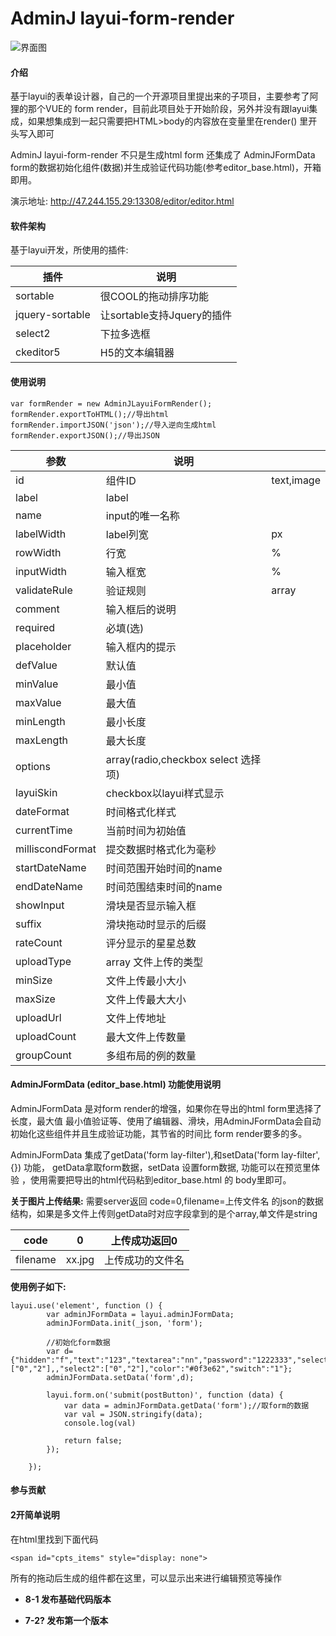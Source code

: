 # AdminJ layui-form-render



![界面图](https://images.gitee.com/uploads/images/2021/0720/001030_f747e566_9463723.jpeg "editor1.jpg")

#### 介绍
基于layui的表单设计器，自己的一个开源项目里提出来的子项目，主要参考了阿狸的那个VUE的 form render，目前此项目处于开始阶段，另外并没有跟layui集成，如果想集成到一起只需要把HTML>body的内容放在变量里在render() 里开头写入即可

AdminJ layui-form-render 不只是生成html form 还集成了 AdminJFormData form的数据初始化组件(数据)并生成验证代码功能(参考editor_base.html)，开箱即用。

演示地址: http://47.244.155.29:13308/editor/editor.html

#### 软件架构
基于layui开发，所使用的插件:


|  插件 | 说明  |
|---|---|
| sortable  |  很COOL的拖动排序功能 |
|  jquery-sortable | 让sortable支持Jquery的插件  |
| select2  |  下拉多选框 |
|  ckeditor5 |  H5的文本编辑器 |




#### 使用说明


```
var formRender = new AdminJLayuiFormRender();
formRender.exportToHTML();//导出html
formRender.importJSON('json');//导入逆向生成html
formRender.exportJSON();//导出JSON
```
| 参数           | 说明      |            |
|--------------|---------|------------|
| id           | 组件ID    | text,image |
|label |   label   |            |
| name |   input的唯一名称   |            |
| labelWidth   | label列宽 | px         |
| rowWidth     | 行宽      | %          |
| inputWidth   | 输入框宽    | %          |
| validateRule | 验证规则    | array      |
| comment      | 输入框后的说明 |            |
| required     | 必填(选)   |            |
| placeholder  | 输入框内的提示 |            |
| defValue     | 默认值     |            |
| minValue|   最小值   |            |
| maxValue |   最大值   |            |
|minLength |  最小长度    |            |
| maxLength |  最大长度    |            |
|options |   array(radio,checkbox select 选择项)   |            |
| layuiSkin|   checkbox以layui样式显示   |            |
|dateFormat |  时间格式化样式    |            |
|currentTime |   当前时间为初始值   |            |
|milliscondFormat |  提交数据时格式化为毫秒    |            |
|startDateName | 时间范围开始时间的name     |            |
|endDateName |  时间范围结束时间的name    |            |
|showInput |   滑块是否显示输入框   |            |
|suffix |  滑块拖动时显示的后缀    |            |
|rateCount |  评分显示的星星总数    |            |
|uploadType |   array 文件上传的类型   |            |
| minSize |  文件上传最小大小   |            |
| maxSize |  文件上传最大大小   |            |
| uploadUrl | 文件上传地址    |            |
| uploadCount | 最大文件上传数量    |            |
| groupCount |  多组布局的例的数量   |            |



####  **AdminJFormData (editor_base.html) 功能使用说明**
AdminJFormData 是对form render的增强，如果你在导出的html form里选择了长度，最大值 最小值验证等、使用了编辑器、滑块，用AdminJFormData会自动初始化这些组件并且生成验证功能，其节省的时间比 form render要多的多。

AdminJFormData 集成了getData('form lay-filter'),和setData('form lay-filter',{}) 功能， getData拿取form数据，setData 设置form数据, 功能可以在预览里体验
，使用需要把导出的html代码粘到editor_base.html 的 body里即可。

 **关于图片上传结果:** 
需要server返回 code=0,filename=上传文件名 的json的数据结构，如果是多文件上传则getData时对应字段拿到的是个array,单文件是string

| code     | 0      | 上传成功返回0  |
|----------|--------|----------|
| filename | xx.jpg | 上传成功的文件名 |



 **使用例子如下:** 

```
layui.use('element', function () {
        var adminJFormData = layui.adminJFormData;
        adminJFormData.init(_json, 'form');

        //初始化form数据
        var d={"hidden":"f","text":"123","textarea":"nn","password":"1222333","select":"2","radio":"2","checkbox":["0","2"],,"select2":["0","2"],"color":"#0f3e62","switch":"1"};
        adminJFormData.setData('form',d);

        layui.form.on('submit(postButton)', function (data) {
            var data = adminJFormData.getData('form');//取form的数据
            var val = JSON.stringify(data);
            console.log(val)

            return false;
        });

    });

```



#### 参与贡献


#### 2开简单说明

在html里找到下面代码
```
<span id="cpts_items" style="display: none">
```
所有的拖动后生成的组件都在这里，可以显示出来进行编辑预览等操作

-  **8-1 发布基础代码版本** 

-  **7-2? 发布第一个版本** 

